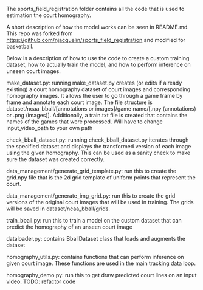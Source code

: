 The sports_field_registration folder contains all the
code that is used to estimation the court homography.

A short description of how the model works can be
seen in README.md. This repo was forked from
https://github.com/njacquelin/sports_field_registration
and modified for basketball.

Below is a description of how to use the code to
create a custom training dataset, how to actually
train the model, and how to perform inference on unseen
court images.

make_dataset.py:
running make_dataset.py creates (or edits if already existing)
a court homography dataset of court images and 
corresponding homography images. It allows the user
to go through a game frame by frame and annotate
each court image.
The file structure is dataset/ncaa_bball/[annotations or images]/game name/[.npy (annotations) or .png (images)].
Additionally, a train.txt file is created that contains
the names of the games that were processed. Will have to change
input_video_path to your own path

check_bball_dataset.py:
running check_bball_dataset.py iterates through
the specified dataset and displays the transformed
version of each image using the given homography. 
This can be used as a sanity check to make sure the
dataset was created correctly.

data_management/generate_grid_template.py:
run this to create the grid.npy file that is
the 2d grid template of uniform points that represent
the court.

data_management/generate_img_grid.py:
run this to create the grid versions of the original
court images that will be used in training. The grids
will be saved in dataset/ncaa_bball/grids.

train_bball.py:
run this to train a model on the custom dataset
that can predict the homography of an unseen
court image

dataloader.py:
contains BballDataset class that loads and augments
the dataset

homography_utils.py:
contains functions that can perform inference on given
court image. These functions are used in the main
tracking data loop.


homography_demo.py:
run this to get draw predicted court lines on an input
video.
TODO: refactor code


